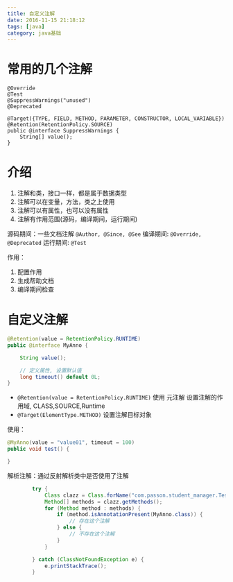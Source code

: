 ```yaml
---
title: 自定义注解
date: 2016-11-15 21:18:12
tags: [java]
category: java基础
---
```



# 常用的几个注解

```
@Override
@Test
@SuppressWarnings("unused")
@Deprecated
```

```
@Target({TYPE, FIELD, METHOD, PARAMETER, CONSTRUCTOR, LOCAL_VARIABLE})
@Retention(RetentionPolicy.SOURCE)
public @interface SuppressWarnings {
    String[] value();
}
```

# 介绍

1. 注解和类，接口一样，都是属于数据类型
2. 注解可以在变量，方法，类之上使用
3. 注解可以有属性，也可以没有属性
4. 注解有作用范围(源码，编译期间，运行期间)
    
源码期间：一些文档注解 `@Author, @Since, @See`
编译期间: `@Override, @Deprecated`
运行期间: `@Test`

作用：

1. 配置作用
2. 生成帮助文档
3. 编译期间检查

# 自定义注解

```java
@Retention(value = RetentionPolicy.RUNTIME)
public @interface MyAnno {

    String value();

    // 定义属性, 设置默认值
    long timeout() default 0L;
}
```

- `@Retention(value = RetentionPolicy.RUNTIME)` 使用 元注解 设置注解的作用域, CLASS,SOURCE,Runtime
- `@Target(ElementType.METHOD)` 设置注解目标对象

使用：

```java
@MyAnno(value = "value01", timeout = 100)
public void test() {

}
```

解析注解：通过反射解析类中是否使用了注解

```java
        try {
            Class clazz = Class.forName("com.passon.student_manager.TestAnnotation");
            Method[] methods = clazz.getMethods();
            for (Method method : methods) {
                if (method.isAnnotationPresent(MyAnno.class)) {
                    // 存在这个注解
                } else {
                    // 不存在这个注解
                }
            }

        } catch (ClassNotFoundException e) {
            e.printStackTrace();
        }
```












